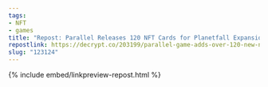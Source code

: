 ```yaml
---
tags:
- NFT
- games
title: "Repost: Parallel Releases 120 NFT Cards for Planetfall Expansion"
repostlink: https://decrypt.co/203199/parallel-game-adds-over-120-new-nft-cards-planetfall-expansion
slug: "123124"
---
```


{% include embed/linkpreview-repost.html %}

